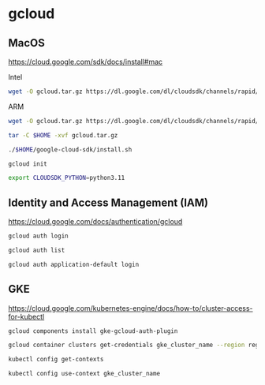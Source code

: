 # gcloud

## MacOS

https://cloud.google.com/sdk/docs/install#mac

Intel
```sh
wget -O gcloud.tar.gz https://dl.google.com/dl/cloudsdk/channels/rapid/downloads/google-cloud-cli-470.0.0-darwin-x86_64.tar.gz
```

ARM
```sh
wget -O gcloud.tar.gz https://dl.google.com/dl/cloudsdk/channels/rapid/downloads/google-cloud-cli-470.0.0-darwin-arm.tar.gz
```

```sh
tar -C $HOME -xvf gcloud.tar.gz
```

```sh
./$HOME/google-cloud-sdk/install.sh
```

```sh
gcloud init
```

```sh
export CLOUDSDK_PYTHON=python3.11
```

## Identity and Access Management (IAM)

https://cloud.google.com/docs/authentication/gcloud

```sh
gcloud auth login
```

```sh
gcloud auth list
```

```sh
gcloud auth application-default login
```

## GKE

https://cloud.google.com/kubernetes-engine/docs/how-to/cluster-access-for-kubectl

```sh
gcloud components install gke-gcloud-auth-plugin
```

```sh
gcloud container clusters get-credentials gke_cluster_name --region region_name --project project_name
```

```sh
kubectl config get-contexts
```

```sh
kubectl config use-context gke_cluster_name
```
